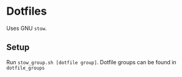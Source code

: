 # Dotfiles

Uses GNU `stow`.

## Setup
Run `stow_group.sh [dotfile group]`.
Dotfile groups can be found in `dotfile_groups`
